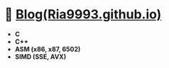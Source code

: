# 🔭 [Blog(Ria9993.github.io)](https://ria9993.github.io/)
+ **C**
+ **C++**
+ **ASM (x86, x87, 6502)**
+ **SIMD (SSE, AVX)**
<!--
**Ria9993/Ria9993** is a ✨ _special_ ✨ repository because its `README.md` (this file) appears on your GitHub profile.

Here are some ideas to get you started:

- 🔭 I’m currently working on ...
- 🌱 I’m currently learning ...
- 👯 I’m looking to collaborate on ...
- 🤔 I’m looking for help with ...
- 💬 Ask me about ...
- 📫 How to reach me: ...
- 😄 Pronouns: ...
- ⚡ Fun fact: ...
-->
